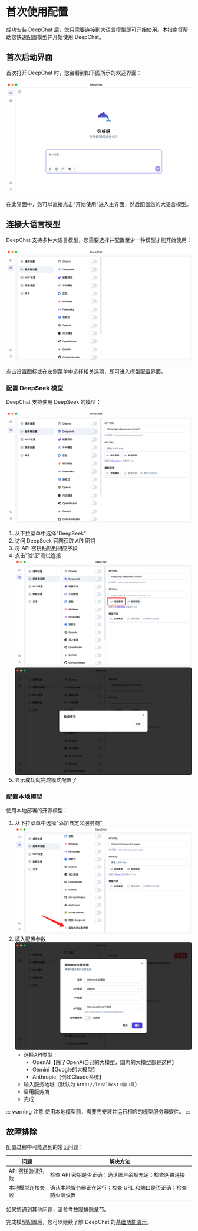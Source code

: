 # 首次使用配置

成功安装 DeepChat 后，您只需要连接到大语言模型即可开始使用。本指南将帮助您快速配置模型并开始使用 DeepChat。

## 首次启动界面

首次打开 DeepChat 时，您会看到如下图所示的欢迎界面：

![DeepChat欢迎界面](../../images/welcome-screen.png)

在此界面中，您可以直接点击"开始使用"进入主界面，然后配置您的大语言模型。

## 连接大语言模型

DeepChat 支持多种大语言模型，您需要选择并配置至少一种模型才能开始使用：

![模型配置入口](../../images/model-config-entry.png)

点击设置图标或在左侧菜单中选择相关选项，即可进入模型配置界面。


### 配置 DeepSeek 模型

DeepChat 支持使用 DeepSeek 的模型：

![DeepSeek配置界面](../../images/deepseek-config.png)

1. 从下拉菜单中选择"DeepSeek"
2. 访问 DeepSeek 官网获取 API 密钥
3. 将 API 密钥粘贴到相应字段
5. 点击"验证"测试连接
   ![DeepSeek配置界面](../../images/deepseek-confirm.jpg)
   ![DeepSeek配置界面](../../images/deepseek-ok.png)
6. 显示成功就完成模式配置了

### 配置本地模型

使用本地部署的开源模型：

1. 从下拉菜单中选择"添加自定义服务商"
   ![图片](../../images/add-custom-model.jpg)
2. 填入配置参数
   ![图片](../../images/add-custom-model-config.jpg)
   - 选择API类型：
     - OpenAI【除了OpenAi自己的大模型，国内的大模型都是这种】
     - Gemini【Google的大模型】
     - Anthropic【例如Claude系统】
   - 输入服务地址（默认为 `http://localhost:端口号`）
   - 启用服务商
   - 完成

::: warning 注意
使用本地模型前，需要先安装并运行相应的模型服务器软件。
:::


## 故障排除

配置过程中可能遇到的常见问题：

| 问题 | 解决方法 |
|------|---------|
| API 密钥验证失败 | 检查 API 密钥是否正确；确认账户余额充足；检查网络连接 |
| 本地模型连接失败 | 确认本地服务器正在运行；检查 URL 和端口是否正确；检查防火墙设置 |

如果您遇到其他问题，请参考[故障排除](../troubleshooting/)章节。

完成模型配置后，您可以继续了解 DeepChat 的[基础功能演示](./basic-demo.md)。 